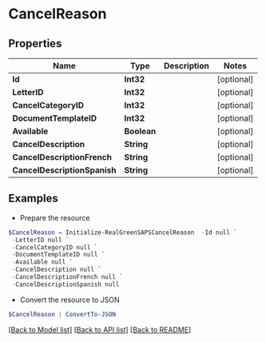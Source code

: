 # CancelReason
## Properties

Name | Type | Description | Notes
------------ | ------------- | ------------- | -------------
**Id** | **Int32** |  | [optional] 
**LetterID** | **Int32** |  | [optional] 
**CancelCategoryID** | **Int32** |  | [optional] 
**DocumentTemplateID** | **Int32** |  | [optional] 
**Available** | **Boolean** |  | [optional] 
**CancelDescription** | **String** |  | [optional] 
**CancelDescriptionFrench** | **String** |  | [optional] 
**CancelDescriptionSpanish** | **String** |  | [optional] 

## Examples

- Prepare the resource
```powershell
$CancelReason = Initialize-RealGreenSAPSCancelReason  -Id null `
 -LetterID null `
 -CancelCategoryID null `
 -DocumentTemplateID null `
 -Available null `
 -CancelDescription null `
 -CancelDescriptionFrench null `
 -CancelDescriptionSpanish null
```

- Convert the resource to JSON
```powershell
$CancelReason | ConvertTo-JSON
```

[[Back to Model list]](../README.md#documentation-for-models) [[Back to API list]](../README.md#documentation-for-api-endpoints) [[Back to README]](../README.md)


